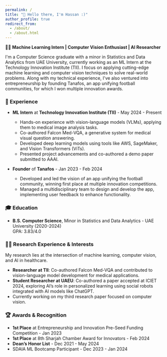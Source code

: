 ```yaml
---
permalink: /
title: "👋 Hello there, I'm Hassan :)"
author_profile: true
redirect_from:
  - /about/
  - /about.html
---
```


👨‍💻 **Machine Learning Intern | Computer Vision Enthusiast | AI Researcher**

I'm a Computer Science graduate with a minor in Statistics and Data Analytics from UAE University, currently working as an ML Intern at the Technology Innovation Institute (TII). I focus on applying cutting-edge machine learning and computer vision techniques to solve real-world problems. Along with my technical experience, I've also ventured into entrepreneurship by founding Tanafos, an app unifying football communities, for which I won multiple innovation awards.

### 🚀 **Experience**

- **ML Intern** at **Technology Innovation Institute (TII)** - May 2024 - Present  
  - Hands-on experience with vision-language models (VLMs), applying them to medical image analysis tasks.  
  - Co-authored Falcon Med-VQA, a generative system for medical visual question answering.  
  - Developed deep learning models using tools like AWS, SageMaker, and Vision Transformers (ViTs).  
  - Presented project advancements and co-authored a demo paper submitted to AAAI.

- **Founder** of **Tanafos** - Jan 2023 - Feb 2024  
  - Developed and led the vision of an app unifying the football community, winning first place at multiple innovation competitions.  
  - Managed a multidisciplinary team to design and develop the app, implementing user feedback to enhance functionality.

### 🎓 **Education**

- **B.S. Computer Science**, Minor in Statistics and Data Analytics - UAE University (2020-2024)  
  GPA: 3.83/4.0  

### 👨‍🔬 **Research Experience & Interests**

My research lies at the intersection of machine learning, computer vision, and AI in healthcare.  
- **Researcher at TII**: Co-authored Falcon Med-VQA and contributed to vision-language model development for medical applications.  
- **Student Researcher at UAEU**: Co-authored a paper accepted at ICIET 2024, exploring AI’s role in personalized learning using social robots integrated with AI models like ChatGPT.  
- Currently working on my third research paper focused on computer vision.

### 🏆 **Awards & Recognition**
- **1st Place** at Entrepreneurship and Innovation Pre-Seed Funding Competition - Jan 2023  
- **1st Place** at 8th Sharjah Chamber Award for Innovators - Feb 2024  
- **Dean’s Honor List** - Dec 2021 - May 2024  
- SDAIA ML Bootcamp Participant - Dec 2023 - Jan 2024


